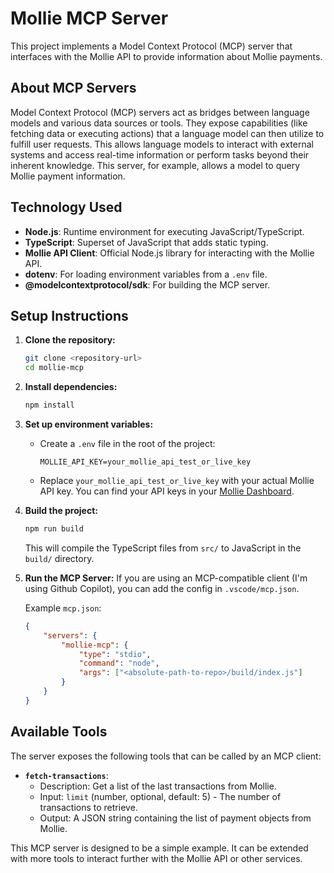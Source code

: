 # Mollie MCP Server

This project implements a Model Context Protocol (MCP) server that interfaces with the Mollie API to provide information about Mollie payments.

## About MCP Servers

Model Context Protocol (MCP) servers act as bridges between language models and various data sources or tools. They expose capabilities (like fetching data or executing actions) that a language model can then utilize to fulfill user requests. This allows language models to interact with external systems and access real-time information or perform tasks beyond their inherent knowledge. This server, for example, allows a model to query Mollie payment information.

## Technology Used

-   **Node.js**: Runtime environment for executing JavaScript/TypeScript.
-   **TypeScript**: Superset of JavaScript that adds static typing.
-   **Mollie API Client**: Official Node.js library for interacting with the Mollie API.
-   **dotenv**: For loading environment variables from a `.env` file.
-   **@modelcontextprotocol/sdk**: For building the MCP server.

## Setup Instructions

1.  **Clone the repository:**

    ```bash
    git clone <repository-url>
    cd mollie-mcp
    ```

2.  **Install dependencies:**

    ```bash
    npm install
    ```

3.  **Set up environment variables:**

    -   Create a `.env` file in the root of the project:
        ```
        MOLLIE_API_KEY=your_mollie_api_test_or_live_key
        ```
    -   Replace `your_mollie_api_test_or_live_key` with your actual Mollie API key. You can find your API keys in your [Mollie Dashboard](https://www.mollie.com/dashboard/developers/api-keys).

4.  **Build the project:**

    ```bash
    npm run build
    ```

    This will compile the TypeScript files from `src/` to JavaScript in the `build/` directory.

5.  **Run the MCP Server:**
    If you are using an MCP-compatible client (I'm using Github Copilot), you can add the config in `.vscode/mcp.json`.

    Example `mcp.json`:

    ```json
    {
        "servers": {
            "mollie-mcp": {
                "type": "stdio",
                "command": "node",
                "args": ["<absolute-path-to-repo>/build/index.js"]
            }
        }
    }
    ```

## Available Tools

The server exposes the following tools that can be called by an MCP client:

-   **`fetch-transactions`**:
    -   Description: Get a list of the last transactions from Mollie.
    -   Input: `limit` (number, optional, default: 5) - The number of transactions to retrieve.
    -   Output: A JSON string containing the list of payment objects from Mollie.

This MCP server is designed to be a simple example. It can be extended with more tools to interact further with the Mollie API or other services.
